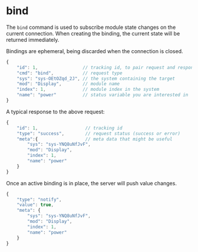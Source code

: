 # bind

The `bind` command is used to subscribe module state changes on the current connection. When creating the binding, the current state will be returned immediately.

Bindings are ephemeral, being discarded when the connection is closed.

```javascript
{
    "id": 1,                 // tracking id, to pair request and response
    "cmd": "bind",           // request type
    "sys": "sys-OEtOZqd_2J", // the system containing the target
    "mod": "Display",        // module name
    "index": 1,              // module index in the system
    "name": "power"          // status variable you are interested in
}
```

A typical response to the above request:

```javascript
{
    "id": 1,                  // tracking id
    "type": "success",        // request status (success or error)
    "meta":{                  // meta data that might be useful
        "sys": "sys-YNQ8uNfJvF",
        "mod": "Display",
        "index": 1,
        "name": "power"
    }
}
```

Once an active binding is in place, the server will push value changes.

```javascript
{
    "type": "notify",
    "value": true,
    "meta": {
        "sys": "sys-YNQ8uNfJvF",
        "mod": "Display",
        "index": 1,
        "name": "power"
    }
}
```

